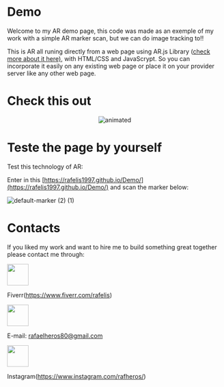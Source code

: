 # Demo
Welcome to my AR demo page, this code was made as an exemple of my work with a simple AR marker scan, but we can do image tracking to!!

This is AR all runing directly from a web page using AR.js Library ([check more about it here)](https://ar-js-org.github.io/AR.js-Docs/), with HTML/CSS and JavaScrypt. So you can incorporate it easily on any existing web page 
or place it on your provider server like any other web page.

# Check this out

<p align="center">
  <img src="https://user-images.githubusercontent.com/60658855/168090946-7eded517-bcfd-4313-835a-43b9480174a2.gif" alt="animated" />
</p>

# Teste the page by yourself


Test this technology of AR: 

Enter in this [https://rafelis1997.github.io/Demo/](https://rafelis1997.github.io/Demo/) and scan the marker below:


![default-marker (2) (1)](https://user-images.githubusercontent.com/60658855/168088722-cd696320-a341-4326-9ddd-6ca779d629d5.png)


# Contacts

If you liked my work and want to hire me to build something great together please contact me through:

<p align="left">
  <img src="https://user-images.githubusercontent.com/60658855/168095639-bd56f55c-b60b-4abf-9987-5d60da1384a3.png" width="50" hight="50">
</p>

Fiverr(https://www.fiverr.com/rafelis)

<p align="left" align-text="center">
  <img src="https://cdn-icons-png.flaticon.com/512/331/331389.png" width="50" hight="50">
</p>

E-mail: rafaelheros80@gmail.com

<p align="left">
  <img src="https://feronconi.com.br/wp-content/uploads/2019/07/instagram-new-2016-logo-4773FE3F99-seeklogo.com_.png" width="50" hight="50">
</p>

Instagram(https://www.instagram.com/rafheros/)


